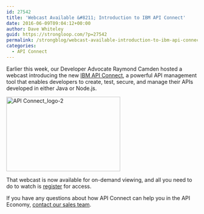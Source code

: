 ```yaml
---
id: 27542
title: 'Webcast Available &#8211; Introduction to IBM API Connect'
date: 2016-06-09T09:04:12+00:00
author: Dave Whiteley
guid: https://strongloop.com/?p=27542
permalink: /strongblog/webcast-available-introduction-to-ibm-api-connect/
categories:
  - API Connect
---
```

Earlier this week, our  <span class="message_body">Developer Advocate</span> Raymond Camden hosted a webcast introducing the new [IBM API Connect](http://www-03.ibm.com/software/products/en/api-connect), a powerful API management tool that enables developers to create, test, secure, and manage their APIs developed in either Java or Node.js.  <!--more-->

[<img class="aligncenter size-medium wp-image-26973" src="https://strongloop.com/wp-content/uploads/2016/03/API-Connect_logo-2-e1457953111945-300x196.png" alt="API Connect_logo-2" width="300" height="196" srcset="https://strongloop.com/wp-content/uploads/2016/03/API-Connect_logo-2-e1457953111945-300x196.png 300w, https://strongloop.com/wp-content/uploads/2016/03/API-Connect_logo-2-e1457953111945-1030x674.png 1030w, https://strongloop.com/wp-content/uploads/2016/03/API-Connect_logo-2-e1457953111945-705x461.png 705w, https://strongloop.com/wp-content/uploads/2016/03/API-Connect_logo-2-e1457953111945-450x294.png 450w, https://strongloop.com/wp-content/uploads/2016/03/API-Connect_logo-2-e1457953111945.png 1171w" sizes="(max-width: 300px) 100vw, 300px" />](https://strongloop.com/wp-content/uploads/2016/03/API-Connect_logo-2-e1457953111945.png)

That webcast is now available for on-demand viewing, and all you need to do to watch is [register](https://engage.vevent.com/index.jsp?eid=556&seid=85031) for access.

If you have any questions about how API Connect can help you in the API Economy, [contact our sales team](mailto:reachsl@us.ibm.com).